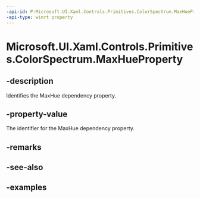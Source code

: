 ```yaml
---
-api-id: P:Microsoft.UI.Xaml.Controls.Primitives.ColorSpectrum.MaxHueProperty
-api-type: winrt property
---
```


<!-- Property syntax.
public DependencyProperty MaxHueProperty { get; }
-->

# Microsoft.UI.Xaml.Controls.Primitives.ColorSpectrum.MaxHueProperty

## -description

Identifies the MaxHue dependency property.

## -property-value

The identifier for the MaxHue dependency property.

## -remarks

## -see-also

## -examples

